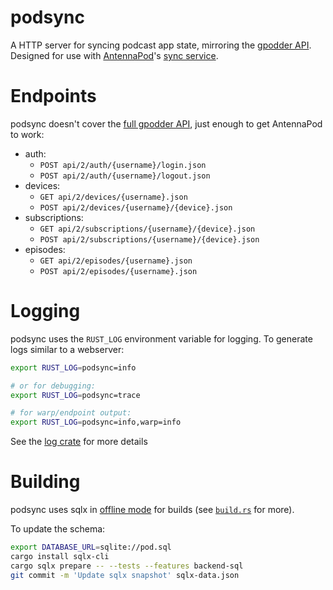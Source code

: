 # podsync

A HTTP server for syncing podcast app state, mirroring the [gpodder API]. Designed for use with [AntennaPod]'s [sync service].

[gpodder API]: https://github.com/gpodder/mygpo/blob/80c41dc0c9a58dc0e85f6ef56662cdfd0d6e3b16/doc/api/reference/events.rst
[AntennaPod]: https://github.com/AntennaPod/AntennaPod
[sync service]: https://github.com/AntennaPod/AntennaPod/blob/24d1a06662c8eec31f3a4c3ebdcd3aea759fb63a/core/src/main/java/de/danoeh/antennapod/core/sync/SyncService.java

# Endpoints

podsync doesn't cover the [full gpodder API], just enough to get AntennaPod to work:

- auth:
	- `POST api/2/auth/{username}/login.json`
	- `POST api/2/auth/{username}/logout.json`
- devices:
	- `GET api/2/devices/{username}.json`
	- `POST api/2/devices/{username}/{device}.json`
- subscriptions:
	- `GET api/2/subscriptions/{username}/{device}.json`
	- `POST api/2/subscriptions/{username}/{device}.json`
- episodes:
	- `GET api/2/episodes/{username}.json`
	- `POST api/2/episodes/{username}.json`

[full gpodder API]: https://github.com/gpodder/mygpo/tree/80c41dc0c9a58dc0e85f6ef56662cdfd0d6e3b16/doc/api/reference

# Logging

podsync uses the `RUST_LOG` environment variable for logging. To generate logs similar to a webserver:
```sh
export RUST_LOG=podsync=info

# or for debugging:
export RUST_LOG=podsync=trace

# for warp/endpoint output:
export RUST_LOG=podsync=info,warp=info
```

See the [log crate] for more details

[log crate]: https://crates.io/crates/log

# Building

podsync uses sqlx in [offline mode] for builds (see [`build.rs`](./build.rs) for more).

To update the schema:
```sh
export DATABASE_URL=sqlite://pod.sql
cargo install sqlx-cli
cargo sqlx prepare -- --tests --features backend-sql
git commit -m 'Update sqlx snapshot' sqlx-data.json
```

[offline mode]: https://docs.rs/sqlx/latest/sqlx/macro.query.html#offline-mode-requires-the-offline-feature
